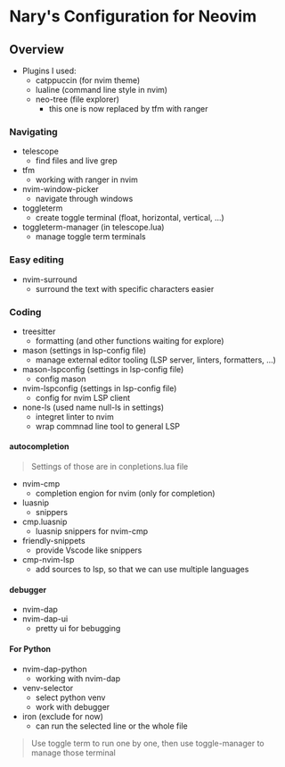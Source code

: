 # Nary's Configuration for Neovim

## Overview

- Plugins I used:
    - catppuccin (for nvim theme)
    - lualine (command line style in nvim)
    - neo-tree (file explorer)
        - this one is now replaced by tfm with ranger

### Navigating
- telescope
    - find files and live grep
- tfm
    - working with ranger in nvim
- nvim-window-picker
    - navigate through windows
- toggleterm
    - create toggle terminal (float, horizontal, vertical, ...)
- toggleterm-manager (in telescope.lua)
    - manage toggle term terminals

### Easy editing
- nvim-surround
    - surround the text with specific characters easier
        
### Coding
- treesitter
    - formatting (and other functions waiting for explore)
- mason (settings in lsp-config file)
    - manage external editor tooling (LSP server, linters, formatters, ...)
- mason-lspconfig (settings in lsp-config file)
    - config mason
- nvim-lspconfig (settings in lsp-config file)
    - config for nvim LSP client
- none-ls (used name null-ls in settings)
    - integret linter to nvim
    - wrap commnad line tool to general LSP

#### autocompletion

> Settings of those are in conpletions.lua file 

- nvim-cmp
    - completion engion for nvim (only for completion)
- luasnip
    - snippers
- cmp.luasnip
    - luasnip snippers for nvim-cmp
- friendly-snippets
    - provide Vscode like snippers
- cmp-nvim-lsp
    - add sources to lsp, so that we can use multiple languages

#### debugger
- nvim-dap
- nvim-dap-ui
    - pretty ui for bebugging

#### For Python
- nvim-dap-python
    - working with nvim-dap
- venv-selector
    - select python venv
    - work with debugger
- iron (exclude for now)
    - can run the selected line or the whole file

> Use toggle term to run one by one, then use toggle-manager to manage those terminal

